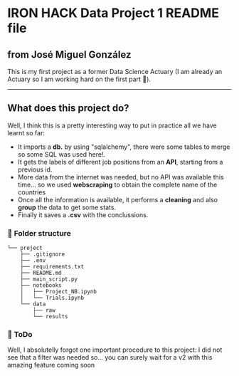 # IRON HACK Data Project 1 README file
## from José Miguel González 

This is my first project as a former Data Science Actuary (I am already an Actuary so I am working hard on the first part :baby:).

---

## **What does this project do?**
Well, I think this is a pretty interesting way to put in practice all we have learnt so far:

- It imports a **db.** by using "sqlalchemy", there were some tables to merge so some SQL was used here!.
- It gets the labels of different job positions from an **API**, starting from a previous id. 
- More data from the internet was needed, but no API was available this time... so we used **webscraping** to obtain the complete name of the countries
- Once all the information is available, it performs a **cleaning** and also **group** the data to get some stats.
- Finally it saves a **.csv** with the conclussions.

### :file_folder: **Folder structure**
```
└── project
    ├── .gitignore
    ├── .env
    ├── requirements.txt
    ├── README.md
    ├── main_script.py
    ├── notebooks
    │   ├── Project_NB.ipynb
    │   └── Trials.ipynb
    └── data
        ├── raw
        └── results
```

### :shit: **ToDo**

Well, I absolutelly forgot one important procedure to this project: I did not see that a filter was needed so...
you can surely wait for a v2 with this amazing feature coming soon 


